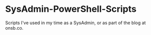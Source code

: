 # SysAdmin-PowerShell-Scripts
Scripts I've used in my time as a SysAdmin, or as part of the blog at onsb.co. 
